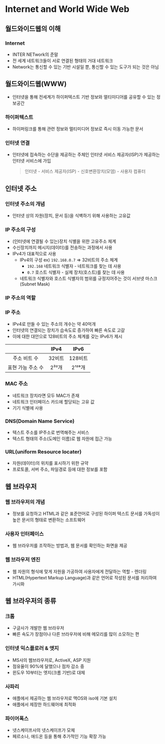 # Internet and World Wide Web
## 월드와이드웹의 이해
### Internet
* INTER NETwork의 준말
* 전 세계 네트워크들이 서로 연결된 형태의 거대 네트워크
* Network는 통신할 수 있는 기반 시설일 뿐, 통신할 수 있는 도구가 되는 것은 아님

## 월드와이드웹(WWW)
* 인터넷을 통해 전세계가 하이퍼텍스트 기반 정보와 멀티미디어를 공유할 수 있는 정보공간

### 하이퍼텍스트
* 하이퍼링크를 통해 관련 정보와 멀티미디어 정보로 즉시 이동 가능한 문서

### 인터넷 연결
* 인터넷에 접속하는 수단을 제공하는 주체인 인터넷 서비스 제공자(ISP)가 제공하는 인터넷 서비스에 가입
    > 인터넷 - 서비스 제공자(ISP) - 신호변환장치(모뎀) - 사용자 컴퓨터

## 인터넷 주소
### 인터넷 주소의 개념
* 인터넷 상의 자원(장치, 문서 등)을 식벽하기 위해 사용하는 고유값

### IP 주소의 구성
* (인터넷에 연결될 수 있는)장치 식별을 위한 고유주소 체계
* 수신장치까지 메시지(데이터)를 전송하는 과정에서 사용
* IPv4가 대표적으로 사용
    * IPv4의 구성 ex) `192.168.0.7` => 32비트의 주소 체계
        * `192.168` 네트워크 식별자 - 네트워크를 찾는 데 사용
        * `0.7` 호스트 식별자 - 실제 장치(호스트)를 찾는 데 사용
    * 네트워크 식별자와 호스트 식별자의 범위를 규정지어주는 것이 서브넷 마스크(Subnet Mask)

### IP 주소의 역할
### IP 주소
* IPv4로 만들 수 있는 주소의 개수는 약 40억개
* 인터넷의 연결되는 장치가 습속도로 증가하여 빠른 속도로 고갈
* 이에 대한 대안으로 128비트의 주소 체계를 갖는 IPv6가 제시

||IPv4|IPv6|
|:---:|:---:|:---:|
|주소 비트 수|32비트|128비트|
|표현 가능 주소 수|2³²개|2¹²⁸개|

### MAC 주소
* 네트워크 장치라면 모두 MAC가 존재
* 네트워크 인터페이스 카드에 할당되는 고유 값
* 기기 식별에 사용

### DNS(Domain Name Service)
* 텍스트 주소를 IP주소로 번역해주는 서비스
* 텍스트 형태의 주소(도메인 이름)로 웹 자원에 접근 가능

### URL(uniform Resource locater)
* 자원(데이터)의 위치를 표시하기 위한 규약
* 프로토콜, 서버 주소, 파일경로 등에 대한 정보를 포함

## 웹 브라우저
### 웹 브라우저의 개념
* 정보를 요청하고 HTML과 같은 표준언어로 구성된 하이퍼 텍스트 문서를 가독성이 높은 문서의 형태로 변환하는 소프트웨어

### 사용자 인터페이스
* 웹 브라우저를 조작하는 방법과, 웹 문서를 확인하는 화면을 제공

### 웹 브라우저 엔진
* 웹 자원의 형식에 맞게 자원을 가공하여 사용자에게 전달하는 역할 - 렌더링
* HTML(Hypertext Markup Language)과 같은 언어로 작성된 문서를 처리하여 가시화

## 웹 브라우저의 종류
### 크롬
* 구글사가 개발한 웹 브라우저
* 빠른 속도가 장점이나 다른 브라우저에 비해 메모리를 많이 소모하는 편

### 인터넷 익스플로러 & 엣지
* MS사의 웹브라우저로, ActiveX, ASP 지원
* 점유율이 90%에 달했으나 점차 감소 중
* 윈도우 10부터는 엣지(크롬 기반)로 대체

### 사파리
* 애플에서 제공하는 웹 브라우저로 맥OS와 iso에 기본 설치
* 애플에서 제장한 하드웨어에 최적화

### 파이어폭스
* 넷스케이프사의 넷스케이프가 모체
* 페르소나, 애드온 등을 통해 추가적인 기능 확장 가능
